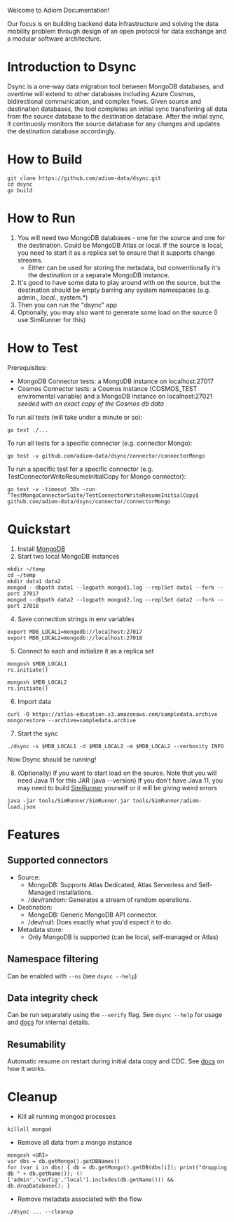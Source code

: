 Welcome to Adiom Documentation!

Our focus is on building backend data infrastructure and solving the data mobility problem through design of an open protocol for data exchange and a modular software architecture.

# Introduction to Dsync

Dsync is a one-way data migration tool between MongoDB databases, and overtime will extend to other databases including Azure Cosmos, bidirectional communication, and complex flows. Given source and destination databases, the tool completes an initial sync transferring all data from the source database to the destination database. After the initial sync, it continuosly monitors the source database for any changes and updates the destination database accordingly.

# How to Build
```
git clone https://github.com/adiom-data/dsync.git
cd dsync
go build
```

# How to Run

1) You will need two MongoDB databases - one for the source and one for the destination. 
Could be MongoDB Atlas or local. If the source is local, you need to start it as a replica set to ensure that it supports change streams.
   * Either can be used for storing the metadata, but conventionally it's the destination or a separate MongoDB instance.
3) It's good to have some data to play around with on the source, but the destination should be empty barring any system namespaces (e.g. admin.*, local.*, system.*)
4) Then you can run the "dsync" app
5) Optionally, you may also want to generate some load on the source (I use SimRunner for this)

# How to Test
Prerequisites: 
  - MongoDB Connector tests: a MongoDB instance on localhost:27017
  - Cosmos Connector tests: a Cosmos instance (COSMOS_TEST enviromental variable) and a MongoDB instance on localhost:27021 _seeded with an exact copy of the Cosmos db data_

To run all tests (will take under a minute or so):
```
go test ./...
```
To run all tests for a specific connector (e.g. connector Mongo):
```
go test -v github.com/adiom-data/dsync/connector/connectorMongo
```

To run a specific test for a specific connector (e.g. TestConnectorWriteResumeInitialCopy for Mongo connector):
```
go test -v -timeout 30s -run ^TestMongoConnectorSuite/TestConnectorWriteResumeInitialCopy$ github.com/adiom-data/dsync/connector/connectorMongo
```
# Quickstart

1) Install [MongoDB](https://www.mongodb.com/docs/manual/administration/install-community/) 
2) Start two local MongoDB instances
```
mkdir ~/temp
cd ~/temp
mkdir data1 data2
mongod --dbpath data1 --logpath mongod1.log --replSet data1 --fork --port 27017
mongod --dbpath data2 --logpath mongod2.log --replSet data2 --fork --port 27018
```
4) Save connection strings in env variables
```
export MDB_LOCAL1=mongodb://localhost:27017
export MDB_LOCAL2=mongodb://localhost:27018
```
5) Connect to each and initialize it as a replica set
```
mongosh $MDB_LOCAL1
rs.initiate()
```
```
mongosh $MDB_LOCAL2
rs.initiate()
```
6) Import data 
```
curl -O https://atlas-education.s3.amazonaws.com/sampledata.archive
mongorestore --archive=sampledata.archive
```
7) Start the sync
```
./dsync -s $MDB_LOCAL1 -d $MDB_LOCAL2 -m $MDB_LOCAL2 --verbosity INFO
```
Now Dsync should be running! 

8) (Optionally) If you want to start load on the source. Note that you will need Java 11 for this JAR (java --version)
If you don't have Java 11, you may need to build [SimRunner](https://github.com/schambon/SimRunner) yourself or it will be giving weird errors
```
java -jar tools/SimRunner/SimRunner.jar tools/SimRunner/adiom-load.json
```
# Features
## Supported connectors

- Source: 
    - MongoDB: Supports Atlas Dedicated, Atlas Serverless and Self-Managed installations.
    - /dev/random: Generates a stream of random operations.
- Destination: 
    - MongoDB: Generic MongoDB API connector.
    - /dev/null: Does exactly what you'd expect it to do.
- Metadata store:
    - Only MongoDB is supported (can be local, self-managed or Atlas)

## Namespace filtering

Can be enabled with ```--ns``` (see ```dsync --help```)

## Data integrity check
Can be run separately using the ```--verify``` flag. See ```dsync --help``` for usage and [docs](docs-dev/Integrity.md) for internal details.

## Resumability 
Automatic resume on restart during initial data copy and CDC. See [docs](docs-dev/Resumability.md) on how it works.

# Cleanup

* Kill all running mongod processes
```
killall mongod
```
* Remove all data from a mongo instance
```
mongosh <URI>
var dbs = db.getMongo().getDBNames()
for (var i in dbs) { db = db.getMongo().getDB(dbs[i]); print("dropping db " + db.getName()); (!['admin','config','local'].includes(db.getName())) && db.dropDatabase(); }
```
* Remove metadata associated with the flow
```
./dsync ... --cleanup
```

